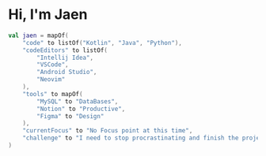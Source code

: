 # Hi, I'm Jaen

<!---_Computer Systems Engineering Student at [Instituto Tecnológico de Acapulco](https://acapulco.tecnm.mx)_ 💻--->

<!---_Future developer of mobile applications with [Kotlin](https://kotlinlang.org) and [Swift](https://swift.org)_ 🔬/--->

<!---[![GitHub Jaen](https://img.shields.io/github/followers/jaennova?label=follow&style=social)](https://github.com/jaennova)--->

<!---### <img src="https://media.giphy.com/media/VgCDAzcKvsR6OM0uWg/giphy.gif" width="50"> A little more about me  --->

```kotlin
val jaen = mapOf(
    "code" to listOf("Kotlin", "Java", "Python"),
    "codeEditors" to listOf(
        "Intellij Idea", 
        "VSCode",
        "Android Studio", 
        "Neovim"
    ),
    "tools" to mapOf(
        "MySQL" to "DataBases",
        "Notion" to "Productive",
        "Figma" to "Design"
    ),
    "currentFocus" to "No Focus point at this time",
    "challenge" to "I need to stop procrastinating and finish the projects I left unfinished."
)

```
